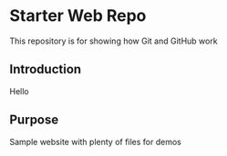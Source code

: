 # Starter Web Repo

This repository is for showing how Git and GitHub work

## Introduction

Hello

## Purpose

Sample website with plenty of files for demos
